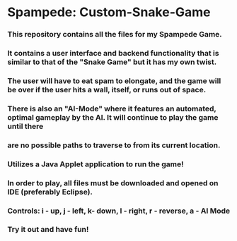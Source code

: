 # Spampede: Custom-Snake-Game

### This repository contains all the files for my Spampede Game. 
### It contains a user interface and backend functionality that is similar to that of the "Snake Game" but it has my own twist. 

### The user will have to eat spam to elongate, and the game will be over if the user hits a wall, itself, or runs out of space.

### There is also an "AI-Mode" where it features an automated, optimal gameplay by the AI. It will continue to play the game until there 
### are no possible paths to traverse to from its current location.

### Utilizes a Java Applet application to run the game!

### In order to play, all files must be downloaded and opened on IDE (preferably Eclipse).
### Controls: i - up, j - left, k- down, l - right, r - reverse, a - AI Mode
### Try it out and have fun!
